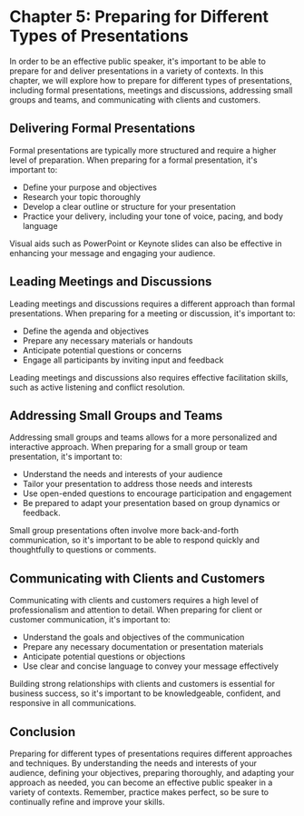 Chapter 5: Preparing for Different Types of Presentations
=========================================================

In order to be an effective public speaker, it's important to be able to prepare for and deliver presentations in a variety of contexts. In this chapter, we will explore how to prepare for different types of presentations, including formal presentations, meetings and discussions, addressing small groups and teams, and communicating with clients and customers.

Delivering Formal Presentations
-------------------------------

Formal presentations are typically more structured and require a higher level of preparation. When preparing for a formal presentation, it's important to:

* Define your purpose and objectives
* Research your topic thoroughly
* Develop a clear outline or structure for your presentation
* Practice your delivery, including your tone of voice, pacing, and body language

Visual aids such as PowerPoint or Keynote slides can also be effective in enhancing your message and engaging your audience.

Leading Meetings and Discussions
--------------------------------

Leading meetings and discussions requires a different approach than formal presentations. When preparing for a meeting or discussion, it's important to:

* Define the agenda and objectives
* Prepare any necessary materials or handouts
* Anticipate potential questions or concerns
* Engage all participants by inviting input and feedback

Leading meetings and discussions also requires effective facilitation skills, such as active listening and conflict resolution.

Addressing Small Groups and Teams
---------------------------------

Addressing small groups and teams allows for a more personalized and interactive approach. When preparing for a small group or team presentation, it's important to:

* Understand the needs and interests of your audience
* Tailor your presentation to address those needs and interests
* Use open-ended questions to encourage participation and engagement
* Be prepared to adapt your presentation based on group dynamics or feedback.

Small group presentations often involve more back-and-forth communication, so it's important to be able to respond quickly and thoughtfully to questions or comments.

Communicating with Clients and Customers
----------------------------------------

Communicating with clients and customers requires a high level of professionalism and attention to detail. When preparing for client or customer communication, it's important to:

* Understand the goals and objectives of the communication
* Prepare any necessary documentation or presentation materials
* Anticipate potential questions or objections
* Use clear and concise language to convey your message effectively

Building strong relationships with clients and customers is essential for business success, so it's important to be knowledgeable, confident, and responsive in all communications.

Conclusion
----------

Preparing for different types of presentations requires different approaches and techniques. By understanding the needs and interests of your audience, defining your objectives, preparing thoroughly, and adapting your approach as needed, you can become an effective public speaker in a variety of contexts. Remember, practice makes perfect, so be sure to continually refine and improve your skills.
